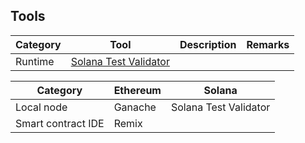 
## Tools

| Category | Tool | Description | Remarks |
| -------- | ---- | ----------- | ------- |
| Runtime | [Solana Test Validator](https://docs.solana.com/developing/test-validator) | 


| Category | Ethereum | Solana |
| -------- | -------- | ------ |
| Local node | Ganache | Solana Test Validator |
| Smart contract IDE | Remix |   |